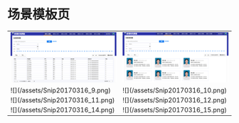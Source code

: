 # 场景模板页

<table>
	<tr>
		<td><img src="/assets/Snip20170316_7.png"></td>
		<td><img src="/assets/Snip20170316_8.png"></td>
	</tr>
	<tr>
		<td>![](/assets/Snip20170316_9.png)</td>
		<td>![](/assets/Snip20170316_10.png)</td>
	</tr>
	<tr>
		<td>![](/assets/Snip20170316_11.png)</td>
		<td>![](/assets/Snip20170316_12.png)</td>
	</tr>
	<tr>
		<td>![](/assets/Snip20170316_14.png)</td>
		<td>![](/assets/Snip20170316_15.png)</td>
	</tr>
</table>

